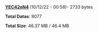 [**YEC42eN4**](/data/YEC42eN4.txt) (10/12/22 - 00:58)- 2733 bytes

**Total Datas**: 8077

**Total Size**: 46.37 MB / 46.4 MB
